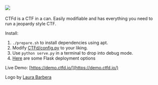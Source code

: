 ![](https://github.com/isislab/CTFd/blob/master/static/img/logo.png)
====

CTFd is a CTF in a can. Easily modifiable and has everything you need to run a jeopardy style CTF.

Install: 
 1. `./prepare.sh` to install dependencies using apt.
 2. Modify [CTFd/config.py](https://github.com/isislab/CTFd/blob/master/CTFd/config.py) to your liking.
 3. Use `python serve.py` in a terminal to drop into debug mode.
 4. [Here](http://flask.pocoo.org/docs/0.10/deploying/) are some Flask deployment options

Live Demo:
[https://demo.ctfd.io/](https://demo.ctfd.io/)

Logo by [Laura Barbera](http://www.laurabb.com/)
